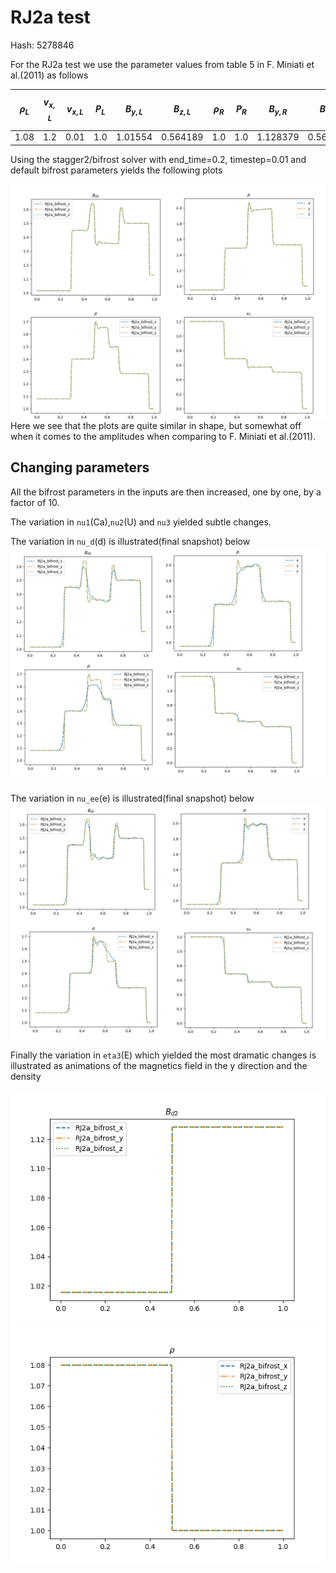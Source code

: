 # RJ2a test
<script
  src="https://cdn.mathjax.org/mathjax/latest/MathJax.js?config=TeX-AMS-MML_HTMLorMML"
  type="text/javascript">
</script>
Hash: 5278846

For the RJ2a test we use the parameter values from table 5 in F. Miniati et al.(2011) as follows

|$$\rho_L$$|$$v_{x,L}$$|$$v_{x,L}$$|$$P_L$$|$$B_{y,L}$$|$$B_{z,L}$$|$$\rho_R$$|$$P_R$$|$$B_{y,R}$$|$$B_{z,R}$$|$$v_{i,R}$$ |$$\gamma$$|
|----------|-----------|-----------|-------|-----------|-----------|----------|-------|-----------|-----------|--------|----------|
|1.08	   | 1.2       |0.01       | 1.0   | 1.01554   | 0.564189  | 1.0      | 1.0   | 1.128379  | 0.564189  | 0      | 5/3      |

Using the stagger2/bifrost solver with end_time=0.2, timestep=0.01 and default bifrost parameters yields the following plots

![Default](images/RJ2a/subplot_dflt.png)
Here we see that the plots are quite similar in shape, but somewhat off when it comes to the amplitudes when comparing to F. Miniati et al.(2011).


## Changing parameters

All the bifrost parameters in the inputs are then increased, one by one, by a factor of 10.

The variation in `nu1`(Ca),`nu2`(U) and `nu3` yielded subtle changes.

The variation in `nu_d`(d) is illustrated(final snapshot) below
![nu_d](images/RJ2a/subplot_nud.png)

The variation in `nu_ee`(e) is illustrated(final snapshot) below
![nu_d](images/RJ2a/subplot_nuee.png)

Finally the variation in `eta3`(E) which yielded the most dramatic changes is illustrated as animations of the magnetics field in the y direction and the density

![eta_bd](images/RJ2a/eta_bd.gif)
![eta_rho](images/RJ2a/eta_rho.gif)
